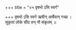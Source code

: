 +++
title = "०५ वृषभो ऽसि स्वर्ग"

+++
वृषभो ऽसि स्वर्ग ऋषीन् आर्षेयान् गच्छ ।  
सुकृतां लोके सीद तन् नौ संकृतम् ॥